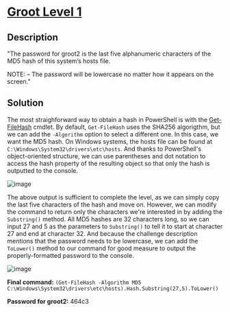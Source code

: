 # [Groot Level 1](https://underthewire.tech/groot-1)
## Description
"The password for groot2 is the last five alphanumeric characters of the MD5 hash of this system’s hosts file.

NOTE:
– The password will be lowercase no matter how it appears on the screen."

## Solution
The most straighforward way to obtain a hash in PowerShell is with the [Get-FileHash](https://learn.microsoft.com/en-us/powershell/module/microsoft.powershell.utility/get-filehash?view=powershell-7.5) cmdlet. By default, `Get-FileHash` uses the SHA256 algorigthm, but we can add the `-Algorithm` option to select a different one. In this case, we want the MD5 hash. On Windows systems, the hosts file can be found at `C:\Windows\System32\drivers\etc\hosts`. And thanks to PowerShell's object-oriented structure, we can use parentheses and dot notation to access the hash property of the resulting object so that only the hash is outputted to the console.

![image](https://github.com/user-attachments/assets/96f4ad89-78f6-494e-b35f-60387a1fa5c8)

The above output is sufficient to complete the level, as we can simply copy the last five characters of the hash and move on. However, we can modify the command to return only the characters we're interested in by adding the `Substring()` method. All MD5 hashes are 32 characters long, so we can input 27 and 5 as the parameters to `Substring()` to tell it to start at character 27 and end at character 32. And because the challenge description mentions that the password needs to be lowercase, we can add the `ToLower()` method to our command for good measure to output the properly-formatted password to the console.

![image](https://github.com/user-attachments/assets/ea2a99e8-338a-476f-b0eb-6178df44755c)


**Final command:** `(Get-FileHash -Algorithm MD5 C:\Windows\System32\drivers\etc\hosts).Hash.Substring(27,5).ToLower()`

**Password for groot2:** 464c3
